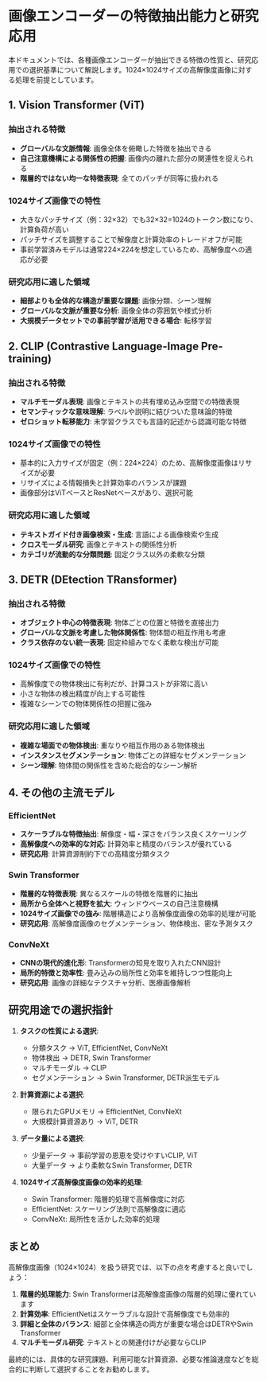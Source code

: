 # 画像エンコーダーの特徴抽出能力と研究応用

本ドキュメントでは、各種画像エンコーダーが抽出できる特徴の性質と、研究応用での選択基準について解説します。1024×1024サイズの高解像度画像に対する処理を前提としています。

## 1. Vision Transformer (ViT)

### 抽出される特徴
- **グローバルな文脈情報**: 画像全体を俯瞰した特徴を抽出できる
- **自己注意機構による関係性の把握**: 画像内の離れた部分の関連性を捉えられる
- **階層的ではない均一な特徴表現**: 全てのパッチが同等に扱われる

### 1024サイズ画像での特性
- 大きなパッチサイズ（例：32×32）でも32×32=1024のトークン数になり、計算負荷が高い
- パッチサイズを調整することで解像度と計算効率のトレードオフが可能
- 事前学習済みモデルは通常224×224を想定しているため、高解像度への適応が必要

### 研究応用に適した領域
- **細部よりも全体的な構造が重要な課題**: 画像分類、シーン理解
- **グローバルな文脈が重要な分析**: 画像全体の雰囲気や様式分析
- **大規模データセットでの事前学習が活用できる場合**: 転移学習

## 2. CLIP (Contrastive Language-Image Pre-training)

### 抽出される特徴
- **マルチモーダル表現**: 画像とテキストの共有埋め込み空間での特徴表現
- **セマンティックな意味理解**: ラベルや説明に結びついた意味論的特徴
- **ゼロショット転移能力**: 未学習クラスでも言語的記述から認識可能な特徴

### 1024サイズ画像での特性
- 基本的に入力サイズが固定（例：224×224）のため、高解像度画像はリサイズが必要
- リサイズによる情報損失と計算効率のバランスが課題
- 画像部分はViTベースとResNetベースがあり、選択可能

### 研究応用に適した領域
- **テキストガイド付き画像検索・生成**: 言語による画像検索や生成
- **クロスモーダル研究**: 画像とテキストの関係性分析
- **カテゴリが流動的な分類問題**: 固定クラス以外の柔軟な分類

## 3. DETR (DEtection TRansformer)

### 抽出される特徴
- **オブジェクト中心の特徴表現**: 物体ごとの位置と特徴を直接出力
- **グローバルな文脈を考慮した物体関係性**: 物体間の相互作用も考慮
- **クラス依存のない統一表現**: 固定枠組みでなく柔軟な検出が可能

### 1024サイズ画像での特性
- 高解像度での物体検出に有利だが、計算コストが非常に高い
- 小さな物体の検出精度が向上する可能性
- 複雑なシーンでの物体関係性の把握に強み

### 研究応用に適した領域
- **複雑な場面での物体検出**: 重なりや相互作用のある物体検出
- **インスタンスセグメンテーション**: 物体ごとの詳細なセグメンテーション
- **シーン理解**: 物体間の関係性を含めた総合的なシーン解析

## 4. その他の主流モデル

### EfficientNet
- **スケーラブルな特徴抽出**: 解像度・幅・深さをバランス良くスケーリング
- **高解像度への効率的な対応**: 計算効率と精度のバランスが優れている
- **研究応用**: 計算資源制約下での高精度分類タスク

### Swin Transformer
- **階層的な特徴表現**: 異なるスケールの特徴を階層的に抽出
- **局所から全体へと視野を拡大**: ウィンドウベースの自己注意機構
- **1024サイズ画像での強み**: 階層構造により高解像度画像の効率的処理が可能
- **研究応用**: 高解像度画像のセグメンテーション、物体検出、密な予測タスク

### ConvNeXt
- **CNNの現代的進化形**: Transformerの知見を取り入れたCNN設計
- **局所的特徴と効率性**: 畳み込みの局所性と効率を維持しつつ性能向上
- **研究応用**: 画像の詳細なテクスチャ分析、医療画像解析

## 研究用途での選択指針

1. **タスクの性質による選択**:
   - 分類タスク → ViT, EfficientNet, ConvNeXt
   - 物体検出 → DETR, Swin Transformer
   - マルチモーダル → CLIP
   - セグメンテーション → Swin Transformer, DETR派生モデル

2. **計算資源による選択**:
   - 限られたGPUメモリ → EfficientNet, ConvNeXt
   - 大規模計算資源あり → ViT, DETR

3. **データ量による選択**:
   - 少量データ → 事前学習の恩恵を受けやすいCLIP, ViT
   - 大量データ → より柔軟なSwin Transformer, DETR

4. **1024サイズ高解像度画像の効率的処理**:
   - Swin Transformer: 階層的処理で高解像度に対応
   - EfficientNet: スケーリング法則で高解像度に適応
   - ConvNeXt: 局所性を活かした効率的処理

## まとめ

高解像度画像（1024×1024）を扱う研究では、以下の点を考慮すると良いでしょう：

1. **階層的処理能力**: Swin Transformerは高解像度画像の階層的処理に優れています
2. **計算効率**: EfficientNetはスケーラブルな設計で高解像度でも効率的
3. **詳細と全体のバランス**: 細部と全体構造の両方が重要な場合はDETRやSwin Transformer
4. **マルチモーダル研究**: テキストとの関連付けが必要ならCLIP

最終的には、具体的な研究課題、利用可能な計算資源、必要な推論速度などを総合的に判断して選択することをお勧めします。 